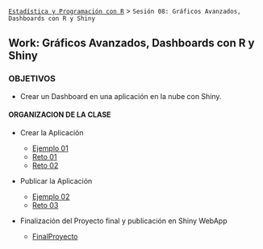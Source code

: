 
[`Estadística y Programación con R`](../Readme.md) > `Sesión 08: Gráficos Avanzados, Dashboards con R y Shiny`

## Work: Gráficos Avanzados, Dashboards con R y Shiny

### OBJETIVOS 

- Crear un Dashboard en una aplicación en la nube con Shiny.

#### ORGANIZACION DE LA CLASE 

- Crear la Aplicación
	- [Ejemplo 01](Ejemplo-01)
	- [Reto 01](Reto-01)
	- [Reto 02](Reto-02)

- Publicar la Aplicación
	- [Ejemplo 02](Ejemplo-02)
	- [Reto 03](Reto-03)

- Finalización del Proyecto final y publicación en Shiny WebApp
	- [FinalProyecto](ProyectoFinal)
